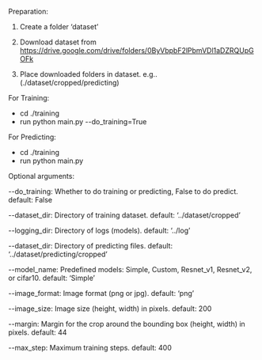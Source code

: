Preparation:

1. Create a folder ‘dataset’

2. Download dataset from https://drive.google.com/drive/folders/0ByVbpbF2lPbmVDl1aDZRQUpGOFk

3. Place downloaded folders in dataset. e.g.. (./dataset/cropped/predicting)

For Training:
- cd ./training
- run python main.py --do_training=True

For Predicting:
- cd ./training
- run python main.py

Optional arguments:

--do_training: Whether to do training or predicting, False to do predict. default: False

--dataset_dir: Directory of training dataset. default: ‘../dataset/cropped’

--logging_dir: Directory of logs (models). default: ‘../log’

--dataset_dir: Directory of predicting files. default: ‘../dataset/predicting/cropped’

--model_name: Predefined models: Simple, Custom, Resnet_v1, Resnet_v2, or cifar10. default: ‘Simple’

--image_format: Image format (png or jpg). default: ‘png’

--image_size: Image size (height, width) in pixels. default: 200

--margin: Margin for the crop around the bounding box (height, width) in pixels. default: 44

--max_step: Maximum training steps. default: 400
